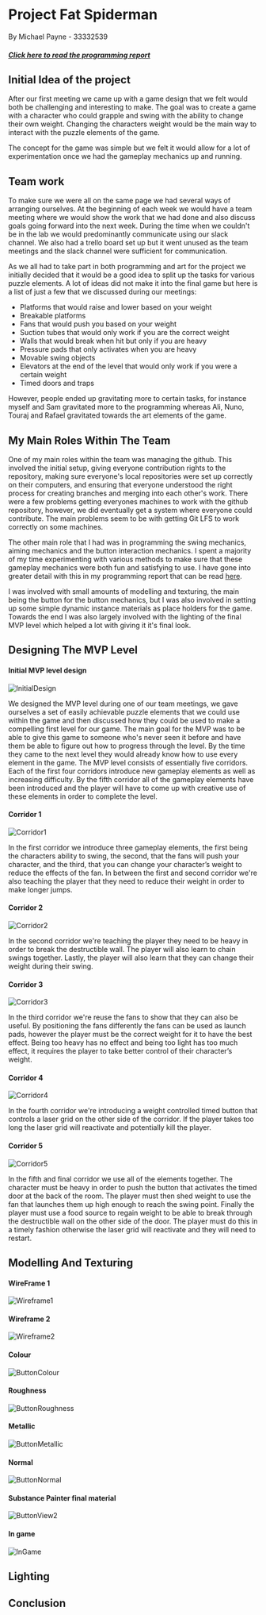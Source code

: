 # Project Fat Spiderman

By Michael Payne - 33332539

##### [Click here to read the programming report](https://github.com/MickyJimbo/game-report/blob/master/programming.md)

## Initial Idea of the project
After our first meeting we came up with a game design that we felt would both be challenging and interesting to make. The goal was to create a game with a character who could grapple and swing with the ability to change their own weight. Changing the characters weight would be the main way to interact with the puzzle elements of the game.

The concept for the game was simple but we felt it would allow for a lot of experimentation once we had the gameplay mechanics up and running.
## Team work
To make sure we were all on the same page we had several ways of arranging ourselves. At the beginning of each week we would have a team meeting where we would show the work that we had done and also discuss goals going forward into the next week. During the time when we couldn't be in the lab we would predominantly communicate using our slack channel. We also had a trello board set up but it went unused as the team meetings and the slack channel were sufficient for communication.

As we all had to take part in both programming and art for the project we initially decided that it would be a good idea to split up the tasks for various puzzle elements. A lot of ideas did not make it into the final game but here is a list of just a few that we discussed during our meetings:
- Platforms that would raise and lower based on your weight
- Breakable platforms
- Fans that would push you based on your weight
- Suction tubes that would only work if you are the correct weight
- Walls that would break when hit but only if you are heavy
- Pressure pads that only activates when you are heavy
- Movable swing objects
- Elevators at the end of the level that would only work if you were a certain weight 
- Timed doors and traps

However, people ended up gravitating more to certain tasks, for instance myself and Sam gravitated more to the programming whereas Ali, Nuno, Touraj and Rafael gravitated towards the art elements of the game.
## My Main Roles Within The Team
One of my main roles within the team was managing the github. This involved the initial setup, giving everyone contribution rights to the repository, making sure everyone's local repositories were set up correctly on their computers, and ensuring that everyone understood the right process for creating branches and merging into each other's work.  There were a few problems getting everyones machines to work with the github repository, however, we did eventually get a system where everyone could contribute. The main problems seem to be with getting Git LFS to work correctly on some machines.

The other main role that I had was in programming the swing mechanics, aiming mechanics and the button interaction mechanics. I spent a majority of my time experimenting with various methods to make sure that these gameplay mechanics were both fun and satisfying to use. I have gone into greater detail with this in my programming report that can be read [here](https://github.com/MickyJimbo/game-report/blob/master/programming.md).

I was involved with small amounts of modelling and texturing, the main being the button for the button mechanics, but I was also involved in setting up some simple dynamic instance materials as place holders for the game. Towards the end I was also largely involved with the lighting of the final MVP level which helped a lot with giving it it's final look.

## Designing The MVP Level

#### Initial MVP level design
![InitialDesign](https://github.com/MickyJimbo/game-report/blob/master/Screenshots/initialDesign.png)

We designed the MVP level during one of our team meetings, we gave ourselves a set of easily achievable puzzle elements that we could use within the game and then discussed how they could be used to make a compelling first level for our game.
The main goal for the MVP was to be able to give this game to someone who's never seen it before and have them be able to figure out how to progress through the level. By the time they came to the next level they would already know how to use every element in the game.
The MVP level consists of essentially five corridors. Each of the first four corridors introduce new gameplay elements as well as increasing difficulty. By the fifth corridor all of the gameplay elements have been introduced and the player will have to come up with creative use of these elements in order to complete the level.

#### Corridor 1
![Corridor1](https://github.com/MickyJimbo/game-report/blob/master/Screenshots/corridors/corridor1.png)

In the first corridor we introduce three gameplay elements, the first being the characters ability to swing, the second, that the fans will push your character, and the third, that you can change your character’s weight to reduce the effects of the fan. In between the first and second corridor we're also teaching the player that they need to reduce their weight in order to make longer jumps.

#### Corridor 2
![Corridor2](https://github.com/MickyJimbo/game-report/blob/master/Screenshots/corridors/corridor2.png)

In the second corridor we're teaching the player they need to be heavy in order to break the destructible wall. The player will also learn to chain swings together. Lastly, the player will also learn that they can change their weight during their swing.

#### Corridor 3
![Corridor3](https://github.com/MickyJimbo/game-report/blob/master/Screenshots/corridors/corridor3.png)

In the third corridor we're reuse the fans to show that they can also be useful. By positioning the fans differently the fans can be used as launch pads, however the player must be the correct weight for it to have the best effect. Being too heavy has no effect and being too light has too much effect, it requires the player to take better control of their character’s weight.

#### Corridor 4
![Corridor4](https://github.com/MickyJimbo/game-report/blob/master/Screenshots/corridors/corridor4.png)

In the fourth corridor we're introducing a weight controlled timed button that controls a laser grid on the other side of the corridor. If the player takes too long the laser grid will reactivate and potentially kill the player.

#### Corridor 5
![Corridor5](https://github.com/MickyJimbo/game-report/blob/master/Screenshots/corridors/corridor5.png)

In the fifth and final corridor we use all of the elements together. The character must be heavy in order to push the button that activates the timed door at the back of the room. The player must then shed weight to use the fan that launches them up high enough to reach the swing point. Finally the player must use a food source to regain weight to be able to break through the destructible wall on the other side of the door. The player must do this in a timely fashion otherwise the laser grid will reactivate and they will need to restart.

## Modelling And Texturing

#### WireFrame 1
![Wireframe1](https://github.com/MickyJimbo/game-report/blob/master/Screenshots/button/ButtonWire1.png)

#### Wireframe 2
![Wireframe2](https://github.com/MickyJimbo/game-report/blob/master/Screenshots/button/ButtonWire2.png)

#### Colour
![ButtonColour](https://github.com/MickyJimbo/game-report/blob/master/Screenshots/button/ButtonColour.png)

#### Roughness
![ButtonRoughness](https://github.com/MickyJimbo/game-report/blob/master/Screenshots/button/ButtonRoughness.png)

#### Metallic
![ButtonMetallic](https://github.com/MickyJimbo/game-report/blob/master/Screenshots/button/ButtonMetallic.png)

#### Normal
![ButtonNormal](https://github.com/MickyJimbo/game-report/blob/master/Screenshots/button/ButtonNormal.png)

#### Substance Painter final material
![ButtonView2](https://github.com/MickyJimbo/game-report/blob/master/Screenshots/button/Button2.png)

#### In game
![InGame](https://github.com/MickyJimbo/game-report/blob/master/Screenshots/button/ButtonIngame.png)

## Lighting
## Conclusion 
